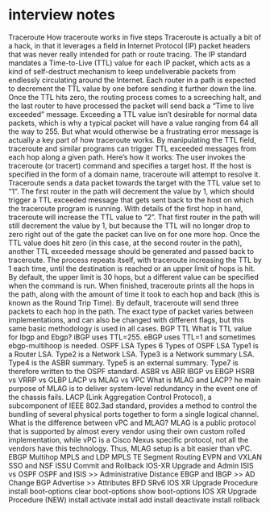 # interview notes
Traceroute
    How traceroute works in five steps
        Traceroute is actually a bit of a hack, in that it leverages a field in Internet Protocol (IP) packet headers that was never really intended for path or route tracing. The IP standard mandates a Time-to-Live (TTL) value for each IP packet, which acts as a kind of self-destruct mechanism to keep undeliverable packets from endlessly circulating around the Internet. Each router in a path is expected to decrement the TTL value by one before sending it further down the line. Once the TTL hits zero, the routing process comes to a screeching halt, and the last router to have processed the packet will send back a “Time to live exceeded” message. 
        Exceeding a TTL value isn’t desirable for normal data packets, which is why a typical packet will have a value ranging from 64 all the way to 255. But what would otherwise be a frustrating error message is actually a key part of how traceroute works. By manipulating the TTL field, traceroute and similar programs can trigger TTL exceeded messages from each hop along a given path. Here’s how it works:
        The user invokes the traceroute (or tracert) command and specifies a target host. If the host is specified in the form of a domain name, traceroute will attempt to resolve it. 
            Traceroute sends a data packet towards the target with the TTL value set to “1”. The first router in the path will decrement the value by 1, which should trigger a TTL exceeded message that gets sent back to the host on which the traceroute program is running.
            With details of the first hop in hand, traceroute will increase the TTL value to “2”. That first router in the path will still decrement the value by 1, but because the TTL will no longer drop to zero right out of the gate the packet can live on for one more hop. Once the TTL value does hit zero (in this case, at the second router in the path), another TTL exceeded message should be generated and passed back to traceroute.
            The process repeats itself, with traceroute increasing the TTL by 1 each time, until the destination is reached or an upper limit of hops is hit. By default, the upper limit is 30 hops, but a different value can be specified when the command is run.
            When finished, traceroute prints all the hops in the path, along with the amount of time it took to each hop and back (this is known as the Round Trip Time). 
        By default, traceroute will send three packets to each hop in the path. The exact type of packet varies between implementations, and can also be changed with different flags, but this same basic methodology is used in all cases. 
BGP TTL
    What is TTL value for Ibgp and Ebgp?
        iBGP uses TTL=255. eBGP uses TTL=1 and sometimes ebgp-multihoop is needed.
OSPF LSA Types
    6 Types of OSPF LSA
        Type1 is a Router LSA.
        Type2 is a Network LSA.
        Type3 is a Network summary LSA.
        Type4 is the ASBR summary.
        Type5 is an external summary.
        Type7 is therefore written to the OSPF standard.
ASBR vs ABR
IBGP vs EBGP
HSRB vs VRRP vs GLBP
LACP vs MLAG vs VPC
    What is MLAG and LACP?
        he main purpose of MLAG is to deliver system-level redundancy in the event one of the chassis fails. LACP (Link Aggregation Control Protocol), a subcomponent of IEEE 802.3ad standard, provides a method to control the bundling of several physical ports together to form a single logical channel.
    What is the difference between vPC and MLAG?
        MLAG is a public protocol that is supported by almost every vendor using their own custom rolled implementation, while vPC is a Cisco Nexus specific protocol, not all the vendors have this technology. Thus, MLAG setup is a bit easier than vPC.
EBGP Multihop
MPLS and LDP
MPLS TE
Segment Routing
EVPN and VXLAN
SSO and NSF
ISSU
Commit and Rollback
IOS-XR Upgrade and Admin
ISIS vs OSPF
OSPF and ISIS >> Administrative Distance
EBGP and IBGP >> AD Change
BGP Advertise >> Attributes
BFD
SRv6
IOS XR Upgrade Procedure
    install boot-options
    clear boot-options
    show boot-options
IOS XR Upgrade Procedure (NEW)
    install activate
    install add
    install deactivate
    install rollback
